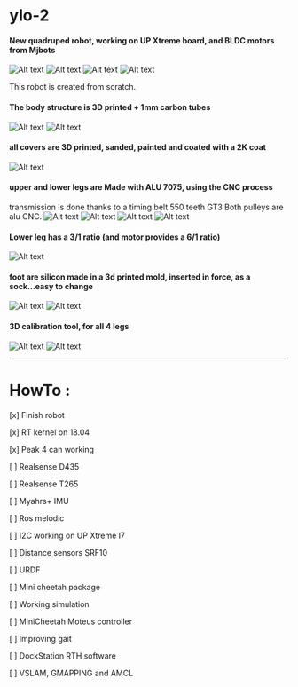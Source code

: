 # ylo-2

#### New quadruped robot, working on UP Xtreme board, and BLDC motors from Mjbots

![Alt text](images/robot/dock2.jpg?raw=true "Ylo-2 on it dockstation")
![Alt text](images/robot/dock1.jpg?raw=true)
![Alt text](images/robot/dock3.jpg?raw=true)
![Alt text](images/robot/dock4.jpg?raw=true)

This robot is created from scratch.

#### The body structure is 3D printed + 1mm carbon tubes
![Alt text](images/robot/body_structure1.jpg?raw=true)
![Alt text](images/robot/body_structure2.jpg?raw=true)

#### all covers are 3D printed, sanded, painted and coated with a 2K coat
![Alt text](images/robot/body_cover.jpg?raw=true)

#### upper and lower legs are Made with ALU 7075, using the CNC process
  transmission is done thanks to a timing belt 550 teeth GT3
  Both pulleys are alu CNC.
![Alt text](images/robot/legs_cnc.png?raw=true)
![Alt text](images/robot/cnc4.jpg?raw=true)
![Alt text](images/robot/cnc1.jpg?raw=true)
![Alt text](images/robot/cnc3.jpg?raw=true)

#### Lower leg has a 3/1 ratio (and motor provides a 6/1 ratio)
![Alt text](images/robot/timing_belt_idea.png?raw=true)

#### foot are silicon made in a 3d printed mold, inserted in force, as a sock...easy to change
![Alt text](images/robot/foot_silicon_mold.jpg?raw=true)
![Alt text](images/robot/foot_silicon_mold2.jpg?raw=true)

#### 3D calibration tool, for all 4 legs
![Alt text](images/robot/calib_tool1.jpg?raw=true)
![Alt text](images/robot/calib_tool2.jpg?raw=true)

----

# HowTo :

[x] Finish robot

[x] RT kernel on 18.04

[x] Peak 4 can working

[ ] Realsense D435

[ ] Realsense T265

[ ] Myahrs+ IMU

[ ] Ros melodic

[ ] I2C working on UP Xtreme I7

[ ] Distance sensors SRF10

[ ] URDF

[ ] Mini cheetah package

[ ] Working simulation

[ ] MiniCheetah Moteus controller

[ ] Improving gait

[ ] DockStation RTH software

[ ] VSLAM, GMAPPING and AMCL
